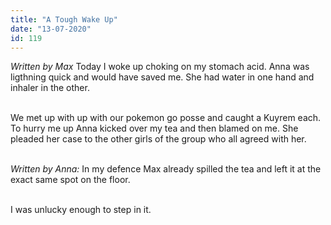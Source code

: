 ```yaml
---
title: "A Tough Wake Up"
date: "13-07-2020"
id: 119
---
```

*Written by Max*
Today I woke up choking on my stomach acid. Anna was ligthning quick and would have saved me. She had water in one hand and inhaler in the other. <br><br>

We met up with up with our pokemon go posse and caught a Kuyrem each. To hurry me up Anna kicked over my tea and then blamed on me. She pleaded her case to the other girls of the group who all agreed with her.<br><br>

*Written by Anna:*
In my defence Max already spilled the tea and left it at the exact same spot on the floor. <br><br>

I was unlucky enough to step in it.